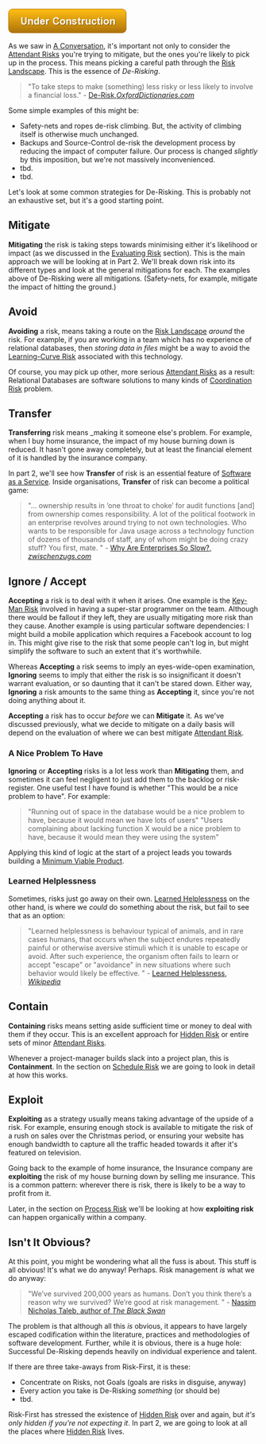 ![Under Construction](images/state/uc.png)

As we saw in [A Conversation](A-Conversation), it's important not only to consider the [Attendant Risks](Glossary#attendant-risk) you're trying to mitigate, but the ones you're likely to pick up in the process.  This means picking a careful path through the [Risk Landscape](Glossary#risk-landscape).  This is the essence of _De-Risking_. 

> "To take steps to make (something) less risky or less likely to involve a financial loss." - [De-Risk,_OxfordDictionaries.com_](https://en.oxforddictionaries.com/definition/de-risk)

Some simple examples of this might be:

- Safety-nets and ropes de-risk climbing.  But, the activity of climbing itself is otherwise much unchanged.
- Backups and Source-Control de-risk the development process by reducing the impact of computer failure.  Our process is changed _slightly_ by this imposition, but we're not massively inconvenienced.
- tbd.
- tbd.

Let's look at some common strategies for De-Risking.  This is probably not an exhaustive set, but it's a good starting point.

## Mitigate

**Mitigating** the risk is taking steps towards minimising either it's likelihood or impact (as we discussed in the [Evaluating Risk](Evaluating-Risk) section).  This is the main approach we will be looking at in Part 2.   We'll break down risk into its different types and look at the general mitigations for each.  The examples above of De-Risking were all mitigations.  (Safety-nets, for example, mitigate the impact of hitting the ground.)  

## Avoid

**Avoiding** a risk, means taking a route on the [Risk Landscape](Glossary#risk-landscape) _around_ the risk.  For example, if you are working in a team which has no experience of relational databases, then _storing data in files_ might be a way to avoid the [Learning-Curve Risk](Communication-Risk#learning-curve-risk) associated with this technology.  

Of course, you may pick up other, more serious [Attendant Risks](Glossary#attendant-risk) as a result: Relational Databases are software solutions to many kinds of [Coordination Risk](Coordination-Risk) problem.

## Transfer

**Transferring** risk means _making it someone else's problem.  For example, when I buy home insurance, the impact of my house burning down is reduced.  It hasn't gone away completely, but at least the financial element of it is handled by the insurance company.

In part 2, we'll see how **Transfer** of risk is an essential feature of [Software as a Service](Software-Dependency-Risk).  Inside organisations, **Transfer** of risk can become a political game:

> "... ownership results in ‘one throat to choke’ for audit functions [and] from ownership comes responsibility. A lot of the political footwork in an enterprise revolves around trying to not own technologies. Who wants to be responsible for Java usage across a technology function of dozens of thousands of staff, any of whom might be doing crazy stuff? You first, mate. " - [Why Are Enterprises So Slow?, _zwischenzugs.com_](https://zwischenzugs.com/2018/10/02/why-are-enterprises-so-slow/)

## Ignore / Accept

**Accepting** a risk is to deal with it when it arises.   One example is the [Key-Man Risk](Scarcity-Risk#staff-risk) involved in having a super-star programmer on the team.  Although there would be fallout if they left, they are usually mitigating more risk than they cause.  Another example is using particular software dependencies:   I might build a mobile application which requires a Facebook account to log in.  This might give rise to the risk that some people can't log in, but might simplify the software to such an extent that it's worthwhile.

Whereas **Accepting** a risk seems to imply an eyes-wide-open examination, **Ignoring** seems to imply that either the risk is so insignificant it doesn't warrant evaluation, or so daunting that it can't be stared down.  Either way, **Ignoring** a risk amounts to the same thing as **Accepting** it, since you're not doing anything about it. 

**Accepting** a risk has to occur _before_ we can **Mitigate** it.  As we've discussed previously, what we decide to mitigate on a daily basis will depend on the evaluation of where we can best mitigate [Attendant Risk](Glossary#attendant-risk).   

### A Nice Problem To Have

**Ignoring** or **Accepting** risks is a lot less work than **Mitigating** them, and sometimes it can feel negligent to just add them to the backlog or risk-register.  One useful test I have found is whether "This would be a nice problem to have".  For example:

> "Running out of space in the database would be a nice problem to have, because it would mean we have lots of users"
> "Users complaining about lacking function X would be a nice problem to have, because it would mean they were using the system"

Applying this kind of logic at the start of a project leads you towards building a [Minimum Viable Product](https://en.wikipedia.org/wiki/Minimum_viable_product).

### Learned Helplessness

Sometimes, risks just go away on their own.  [Learned Helplessness](https://en.wikipedia.org/wiki/Learned_helplessness) on the other hand, is where we _could_ do something about the risk, but fail to see that as an option:

> "Learned helplessness is behaviour typical of animals, and in rare cases humans, that occurs when the subject endures repeatedly painful or otherwise aversive stimuli which it is unable to escape or avoid. After such experience, the organism often fails to learn or accept "escape" or "avoidance" in new situations where such behavior would likely be effective. " - [Learned Helplessness, _Wikipedia_](https://en.wikipedia.org/wiki/Learned_helplessness)

## Contain

**Containing** risks means setting aside sufficient time or money to deal with them if they occur.  This is an excellent approach for [Hidden Risk](Glossary#hidden-risk) or entire sets of minor [Attendant Risks](Glossary#attendant-risk).  

Whenever a project-manager builds slack into a project plan, this is **Containment**.  In the section on [Schedule Risk](Scarcity-Risk#schedule-risk) we are going to look in detail at how this works. 

## Exploit

**Exploiting** as a strategy usually means taking advantage of the upside of a risk.   For example, ensuring enough stock is available to mitigate the risk of a rush on sales over the Christmas period, or ensuring your website has enough bandwidth to capture all the traffic headed towards it after it's featured on television.  

Going back to the example of home insurance, the Insurance company are **exploiting** the risk of my house burning down by selling me insurance.  This is a common pattern:  wherever there is risk, there is likely to be a way to profit from it.  

Later, in the section on [Process Risk](Process-Risk) we'll be looking at how **exploiting risk** can happen organically within a company. 

## Isn't It Obvious?

At this point, you might be wondering what all the fuss is about.   This stuff is all obvious!  It's what we do anyway!  Perhaps.  Risk management _is_ what we do anyway: 
 
 > "We’ve survived 200,000 years as humans.  Don’t you think there’s a reason why we survived? We’re good at risk management. " - [Nassim Nicholas Taleb, author of _The Black Swan_](https://www.zerohedge.com/news/2018-03-13/taleb-best-thing-society-bankruptcy-goldman-sachs)
 
The problem is that although all this _is_ obvious, it appears to have largely escaped codification within the literature, practices and methodologies of software development.  Further, while it is obvious, there is a huge hole:   Successful De-Risking depends heavily on individual experience and talent.  

If there are three take-aways from Risk-First, it is these:

- Concentrate on Risks, not Goals (goals are risks in disguise, anyway)
- Every action you take is De-Risking _something_ (or should be)
- tbd.


Risk-First has stressed the existence of [Hidden Risk](Glossary#hidden-risk) over and again, but _it's only hidden if you're not expecting it_.  In part 2, we are going to look at all the places where [Hidden Risk](Glossary#hidden-risk) lives.



